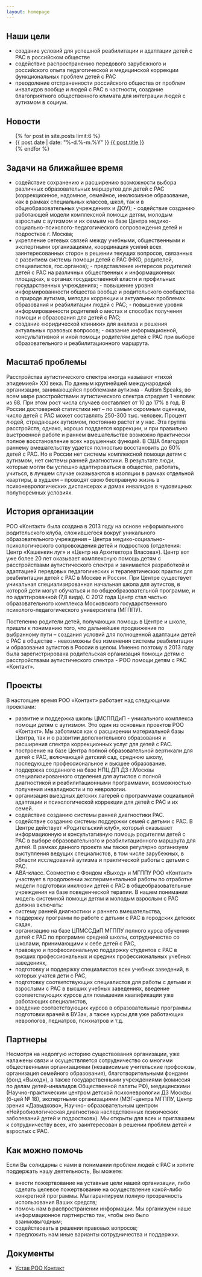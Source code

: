 ```yaml
---
layout: homepage
---
```


Наши цели
-------------------------

- создание условий для успешной реабилитации и адаптации детей с РАС в российском обществе 
- содействие распространению передового зарубежного и российского опыта педагогической и медицинской коррекции функциональных проблем детей с РАС 
- преодоление отстраненности российского общества от проблем инвалидов вообще и людей с РАС в частности, создание благоприятного общественного климата для интеграции людей с аутизмом в социум.

Новости
-------------------------
<ul>
{% for post in site.posts limit:6 %}
  <li><span class="post-meta">{{ post.date | date: "%-d.%-m.%Y" }}</span>
      <a class="post-link" href="{{ post.url | prepend: site.baseurl }}">{{ post.title }}</a>
  </li>
{% endfor %}
</ul>


Задачи на ближайшее время
-------------------------

- содействие сохранению и расширению возможности выбора различных образовательных маршрутов для детей с РАС (коррекционное, надомное, семейное, инклюзивное образование, как в рамках специальных классов, школ, так и в общеобразовательных учреждениях и ДОУ); - содействие созданию работающей модели комплексной помощи детям, молодым взрослым с аутизмом и их семьям на базе Центра медико-социально-психолого-педагогического сопровождения детей и подростков г. Москва;
- укрепление сетевых связей между учебными, общественными и экспертными организациями, координация усилий всех заинтересованных сторон в решении текущих вопросов, связанных с развитием системы помощи детей с РАС (НКО, родителей, специалистов, гос.органов); - представление интересов родителей детей с РАС на различных общественных и информационных площадках, в органах государственной власти и профильных государственных учреждениях; - повышение уровня информированности общества вообще и родительского сообщества о природе аутизма, методах коррекции и актуальных проблемах образования и реабилитации людей с РАС; - повышение уровня информированности родителей о местах и способах получения помощи и образования для детей с РАС;
- создание «юридической клиники» для анализа и решения актуальных правовых вопросов; - оказание информационной, консультативной и иной помощи родителям детей с РАС при выборе образовательного и реабилитационного маршрута.


Масштаб проблемы
-------------------------

Расстройства аутистического спектра иногда называют «тихой эпидемией» XXI века. По данным крупнейшей международной организации, занимающейся проблемами аутизма - Autism Speaks, во всем мире расстройствами аутистического спектра страдает 1 человек из 68. При этом рост числа случаев составляет от 10 до 17% в год.  В России достоверной статистики нет – по самым скромным оценкам, число детей с РАС может составлять 250-300 тыс. человек. Процент людей, страдающих аутизмом, постоянно растет и у нас. Эта группа расстройств, однако, хорошо поддается коррекции, и при правильно выстроенной работе и раннем вмешательстве возможно практически полное восстановление всех нарушенных функций. В США благодаря раннему вмешательству удается полностью восстановить до 60% детей с РАС. Но в России нет системы комплексной помощи детям с аутизмом, нет системы ранней диагностики. В результате люди, которые могли бы успешно адаптироваться в обществе, работать, учиться, в лучшем случае оказываются в изоляции в рамках отдельной квартиры, в худшем – проводят свою бесправную жизнь в психоневрологических диспансерах и домах инвалидов в чудовищных полутюремных условиях.
 
История организации
-------------------------

РОО «Контакт» была создана в 2013 году на основе неформального родительского клуба, сложившегося вокруг уникального образовательного учреждения – Центра медико-социально-психологического сопровождения детей и подростков (отделения: Центр «Кашенкин луг» и «Центр на Архитектора Власова»). Центр вот уже более 20 лет оказывает комплексную помощь детям с расстройствами аутистического спектра и занимается разработкой и адаптацией передовых педагогических и терапевтических практик для реабилитации детей с РАС в Москве и России. При Центре существует уникальная специализированная начальная школа для аутистов, в которой дети могут обучаться и по общеобразовательной программе, и по адаптированной (7,8 вида). С 2012 года Центр стал частью образовательного комплекса Московского государственного психолого-педагогического университета (МГППУ).

Постепенно родители детей, получающих помощь в Центре и школе, пришли к пониманию того, что дальнейшее продвижение по выбранному пути – создания условий для полноценной адаптации детей с РАС в обществе - невозможны без изменения системы реабилитации и образования аутистов в России в целом. Именно поэтому в 2013 году была зарегистрирована родительская организация помощи детям с расстройствами аутистического спектра - РОО помощи детям с РАС «Контакт».


Проекты
-------------------------

В настоящее время РОО «Контакт» работает над следующими проектами:

- развитие и поддержка школы ЦМСППДиП - уникального комплекса помощи детям с аутизмом. Это один из основных проектов РОО «Контакт». Мы заботимся как о расширении материальной базы Центра, так и о развитии дополнительного образования и расширения спектра коррекционных услуг для детей с РАС.
- построение на базе Центра полной образовательной вертикали для детей с РАС, включающей детский сад, среднюю школу, последующее профессиональное и высшее образование.
- поддержка созданного на базе НПЦ ДП ДЗ г.Москвы специализированного отделения для аутистов с полной диагностикой и реабилитационными программами, возможностью получения инвалидности и по неврологии.
- организация выездных детских лагерей с программами социальной адаптации и психологической коррекции для детей с РАС и их семей.
- содействие созданию системы ранней диагностики РАС.
- содействие созданию системы поддержки семей с детьми с РАС. В Центре действует «Родительский клуб», который оказывает информационную и консультативную помощь родителям детей с РАС в выборе образовательного и реабилитационного маршрута для детей. В рамках данного проекта мы также регулярно организуем выступления ведущих специалистов, в том числе зарубежных, в области исследований аутизма и практической работы с детьми с РАС.
- ABA-класс. Совместно с Фондом «Выход» и МГППУ РОО «Контакт» участвует в продолжении экспериментальной работы по отработке модели подготовки инклюзии детей с РАС в общеобразовательные учреждения на базе поведенческой терапии.
В нашем понимании модель системной помощи детям и молодым взрослым с РАС должна включать:
- систему ранней диагностики и раннего вмешательства,
- поддержку программ по работе с детьми с РАС в городских детских садах,
- организацию на базе ЦПМССДиП МГППУ полного курса обучения детей с РАС по программе средней школы, сотрудничество со школами, принимающими к себе детей с РАС,
- правовую и профессиональную поддержку студентов с РАС в высших профессиональных и средних профессиональных учебных заведениях,
- подготовку и поддержку специалистов всех учебных заведений, в которых учатся дети с РАС,
- подготовку соответствующих специалистов для работы с детьми и взрослыми с РАС в высших учебных заведениях, введение соответствующих курсов для повышения квалификации уже работающих специалистов,
- введение соответствующих курсов в образовательные программы подготовки врачей в ВУЗах, а также курсы для уже работающих неврологов, педиатров, психиатров и т.д.
 
Партнеры
-------------------------

Несмотря на недолгую историю существования организации, уже налажены связи и осуществляется сотрудничество со многими общественными организациями (независимые учительские профсоюзы, организация семейного образования), благотворительными фондами (фонд «Выход»), а также государственными учреждениями (комиссия по делам детей-инвалидов Общественной палаты РФ), медицинскими (Научно-практическим центром детской психоневрологии ДЗ Москвы (б-цей № 18), экспертными организациями (МЭГ-центра МГППУ, Центр зрения «Давыдково», Научно-
образовательным центром «Нейробиологическая диагностика наследственных психических заболеваний детей и подростков»). Мы открыты для всех и приглашаем к сотрудничеству всех, кто заинтересован в решении проблем детей и взрослых с РАС.
 
Как можно помочь
-------------------------
Если Вы солидарны с нами в понимании проблем людей с РАС и хотите поддержать нашу деятельность, Вы можете:

- внести пожертвование на уставные цели нашей организации, либо сделать целевое пожертвование на осуществление какой-либо конкретной программы. Мы гарантируем полную прозрачность использования Ваших средств;
- помочь нам в распространении информации. Мы организуем наше информационное партнерство так, чтобы оно было взаимовыгодным;
- содействовать в решении правовых вопросов;
- предложить нам иные варианты сотрудничества и поддержки.


Документы
-------------------------

- [Устав РОО Контакт](charter.html)
